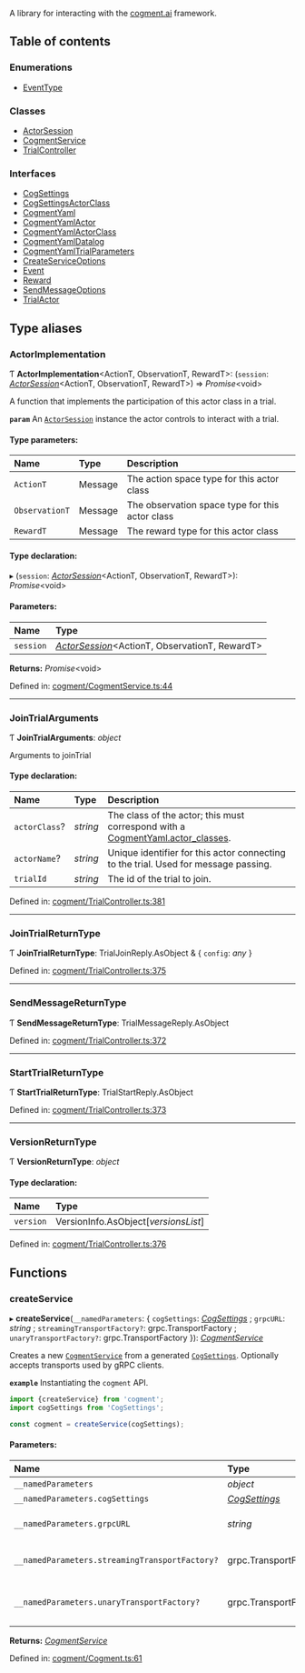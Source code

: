 A library for interacting with the [cogment.ai](https://cogment.ai) framework.

## Table of contents

### Enumerations

- [EventType](enums/eventtype.md)

### Classes

- [ActorSession](classes/actorsession.md)
- [CogmentService](classes/cogmentservice.md)
- [TrialController](classes/trialcontroller.md)

### Interfaces

- [CogSettings](interfaces/cogsettings.md)
- [CogSettingsActorClass](interfaces/cogsettingsactorclass.md)
- [CogmentYaml](interfaces/cogmentyaml.md)
- [CogmentYamlActor](interfaces/cogmentyamlactor.md)
- [CogmentYamlActorClass](interfaces/cogmentyamlactorclass.md)
- [CogmentYamlDatalog](interfaces/cogmentyamldatalog.md)
- [CogmentYamlTrialParameters](interfaces/cogmentyamltrialparameters.md)
- [CreateServiceOptions](interfaces/createserviceoptions.md)
- [Event](interfaces/event.md)
- [Reward](interfaces/reward.md)
- [SendMessageOptions](interfaces/sendmessageoptions.md)
- [TrialActor](interfaces/trialactor.md)

## Type aliases

### ActorImplementation

Ƭ **ActorImplementation**<ActionT, ObservationT, RewardT\>: (`session`: [*ActorSession*](classes/actorsession.md)<ActionT, ObservationT, RewardT\>) => *Promise*<void\>

A function that implements the participation of this actor class in a trial.

**`param`** An [`ActorSession`](classes/actorsession.md) instance the actor controls to interact with a trial.

#### Type parameters:

Name | Type | Description |
:------ | :------ | :------ |
`ActionT` | Message | The action space type for this actor class   |
`ObservationT` | Message | The observation space type for this actor class   |
`RewardT` | Message | The reward type for this actor class    |

#### Type declaration:

▸ (`session`: [*ActorSession*](classes/actorsession.md)<ActionT, ObservationT, RewardT\>): *Promise*<void\>

#### Parameters:

Name | Type |
:------ | :------ |
`session` | [*ActorSession*](classes/actorsession.md)<ActionT, ObservationT, RewardT\> |

**Returns:** *Promise*<void\>

Defined in: [cogment/CogmentService.ts:44](https://github.com/cogment/cogment-js-sdk/blob/main/src/cogment/CogmentService.ts#L44)

___

### JoinTrialArguments

Ƭ **JoinTrialArguments**: *object*

Arguments to joinTrial

#### Type declaration:

Name | Type | Description |
:------ | :------ | :------ |
`actorClass`? | *string* | The class of the actor; this must correspond with a [CogmentYaml.actor_classes](interfaces/cogmentyaml.md#actor_classes).   |
`actorName`? | *string* | Unique identifier for this actor connecting to the trial. Used for message passing.   |
`trialId` | *string* | The id of the trial to join.   |

Defined in: [cogment/TrialController.ts:381](https://github.com/cogment/cogment-js-sdk/blob/main/src/cogment/TrialController.ts#L381)

___

### JoinTrialReturnType

Ƭ **JoinTrialReturnType**: TrialJoinReply.AsObject & { `config`: *any*  }

Defined in: [cogment/TrialController.ts:375](https://github.com/cogment/cogment-js-sdk/blob/main/src/cogment/TrialController.ts#L375)

___

### SendMessageReturnType

Ƭ **SendMessageReturnType**: TrialMessageReply.AsObject

Defined in: [cogment/TrialController.ts:372](https://github.com/cogment/cogment-js-sdk/blob/main/src/cogment/TrialController.ts#L372)

___

### StartTrialReturnType

Ƭ **StartTrialReturnType**: TrialStartReply.AsObject

Defined in: [cogment/TrialController.ts:373](https://github.com/cogment/cogment-js-sdk/blob/main/src/cogment/TrialController.ts#L373)

___

### VersionReturnType

Ƭ **VersionReturnType**: *object*

#### Type declaration:

Name | Type |
:------ | :------ |
`version` | VersionInfo.AsObject[*versionsList*] |

Defined in: [cogment/TrialController.ts:376](https://github.com/cogment/cogment-js-sdk/blob/main/src/cogment/TrialController.ts#L376)

## Functions

### createService

▸ **createService**(`__namedParameters`: { `cogSettings`: [*CogSettings*](interfaces/cogsettings.md) ; `grpcURL`: *string* ; `streamingTransportFactory?`: grpc.TransportFactory ; `unaryTransportFactory?`: grpc.TransportFactory  }): [*CogmentService*](classes/cogmentservice.md)

Creates a new [`CogmentService`](classes/cogmentservice.md) from a generated [`CogSettings`](interfaces/cogsettings.md).
Optionally accepts transports used by gRPC clients.

**`example`** Instantiating the `cogment` API.
```typescript
import {createService} from 'cogment';
import cogSettings from 'CogSettings';

const cogment = createService(cogSettings);
```

#### Parameters:

Name | Type | Description |
:------ | :------ | :------ |
`__namedParameters` | *object* | - |
`__namedParameters.cogSettings` | [*CogSettings*](interfaces/cogsettings.md) | Settings loaded from a generated [`CogSettings`](interfaces/cogsettings.md) file.   |
`__namedParameters.grpcURL` | *string* | HTTP(S) url of grpc-web reverse proxy to orchestrator. Defaults to   `//${window.location.hostname}:8080`   |
`__namedParameters.streamingTransportFactory?` | grpc.TransportFactory | A `grpc.TransportFactory` used to instantiate streaming connections to the   backend. Defaults to `grpc.WebsocketTransport()`.    |
`__namedParameters.unaryTransportFactory?` | grpc.TransportFactory | A `grpc.TransportFactory` used to make unary (non-streaming) requests to the   backend. Defaults to `grpc.CrossBrowserHttpTransport({withCredentials: false})`.   |

**Returns:** [*CogmentService*](classes/cogmentservice.md)

Defined in: [cogment/Cogment.ts:61](https://github.com/cogment/cogment-js-sdk/blob/main/src/cogment/Cogment.ts#L61)
